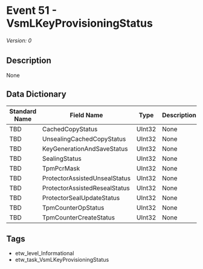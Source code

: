 # Event 51 - VsmLKeyProvisioningStatus
###### Version: 0

## Description
None

## Data Dictionary
|Standard Name|Field Name|Type|Description|Sample Value|
|---|---|---|---|---|
|TBD|CachedCopyStatus|UInt32|None|`None`|
|TBD|UnsealingCachedCopyStatus|UInt32|None|`None`|
|TBD|KeyGenerationAndSaveStatus|UInt32|None|`None`|
|TBD|SealingStatus|UInt32|None|`None`|
|TBD|TpmPcrMask|UInt32|None|`None`|
|TBD|ProtectorAssistedUnsealStatus|UInt32|None|`None`|
|TBD|ProtectorAssistedResealStatus|UInt32|None|`None`|
|TBD|ProtectorSealUpdateStatus|UInt32|None|`None`|
|TBD|TpmCounterOpStatus|UInt32|None|`None`|
|TBD|TpmCounterCreateStatus|UInt32|None|`None`|

## Tags
* etw_level_Informational
* etw_task_VsmLKeyProvisioningStatus